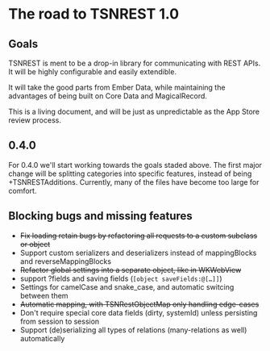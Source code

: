 # The road to TSNREST 1.0

## Goals
TSNREST is ment to be a drop-in library for communicating with REST APIs. It will be highly configurable and easily extendible.

It will take the good parts from Ember Data, while maintaining the advantages of being built on Core Data and MagicalRecord.

This is a living document, and will be just as unpredictable as the App Store review process.

## 0.4.0
For 0.4.0 we'll start working towards the goals staded above. The first major change will be splitting categories into specific features, instead of being <objectType>+TSNRESTAdditions. Currently, many of the files have become too large for comfort.

## Blocking bugs and missing features
* ~~Fix loading retain bugs by refactoring all requests to a custom subclass or object~~
* Support custom serializers and deserializers instead of mappingBlocks and reverseMappingBlocks
* ~~Refactor global settings into a separate object, like in WKWebView~~
* support ?fields and saving fields (`[object saveFields:@[…]]`)
* Settings for camelCase and snake_case, and automatic switcing between them
* ~~Automatic mapping, with TSNRestObjectMap only handling edge-cases~~
* Don't require special core data fields (dirty, systemId) unless persisting from session to session
* Support (de)serializing all types of relations (many-relations as well) automatically
